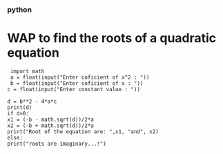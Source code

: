 ### python
# WAP to find the roots of a quadratic equation
     import math
     a = float(input("Enter coficient of x^2 : "))
     b = float(input("Enter coficient of x : "))
    c = float(input("Enter constant value : "))

    d = b**2 - 4*a*c
    print(d)
    if d>0:
    x1 = (-b - math.sqrt(d))/2*a
    x2 = (-b + math.sqrt(d))/2*a
    print("Root of the equation are: ",x1, "and", x2)
    else:
    print("roots are imaginary...!")
    
